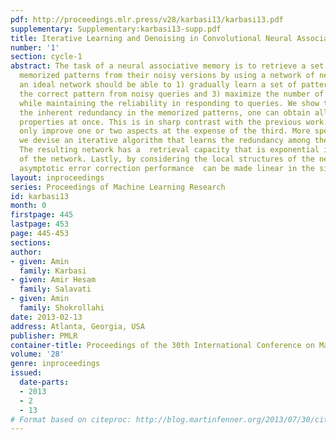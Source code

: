```yaml
---
pdf: http://proceedings.mlr.press/v28/karbasi13/karbasi13.pdf
supplementary: Supplementary:karbasi13-supp.pdf
title: Iterative Learning and Denoising in Convolutional Neural Associative Memories
number: '1'
section: cycle-1
abstract: The task of a neural associative memory is to retrieve a set of previously
  memorized patterns from their noisy versions by using a network of neurons. Hence,
  an ideal network should be able to 1) gradually learn a set of patterns, 2) retrieve
  the correct pattern from noisy queries and 3) maximize the number of memorized patterns
  while maintaining the reliability in responding to queries. We show that by considering
  the inherent redundancy in the memorized patterns, one can obtain all the mentioned
  properties at once. This is in sharp contrast with the previous work that could
  only improve one or two aspects at the expense of the third. More specifically,
  we devise an iterative algorithm that learns the redundancy among the patterns.
  The resulting network has a  retrieval capacity that is exponential in the size
  of the network. Lastly, by considering the local structures of the network, the
  asymptotic error correction performance  can be made linear in the size of the network.
layout: inproceedings
series: Proceedings of Machine Learning Research
id: karbasi13
month: 0
firstpage: 445
lastpage: 453
page: 445-453
sections: 
author:
- given: Amin
  family: Karbasi
- given: Amir Hesam
  family: Salavati
- given: Amin
  family: Shokrollahi
date: 2013-02-13
address: Atlanta, Georgia, USA
publisher: PMLR
container-title: Proceedings of the 30th International Conference on Machine Learning
volume: '28'
genre: inproceedings
issued:
  date-parts:
  - 2013
  - 2
  - 13
# Format based on citeproc: http://blog.martinfenner.org/2013/07/30/citeproc-yaml-for-bibliographies/
---
```

